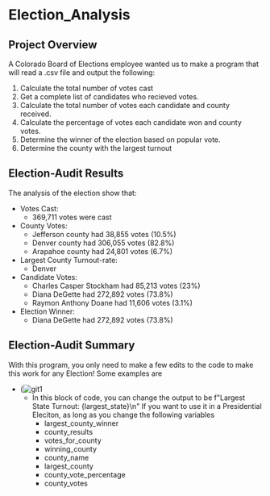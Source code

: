 # Election_Analysis

## Project Overview
A Colorado Board of Elections employee wanted us to make a program that will read a .csv file and output the following:

1. Calculate the total number of votes cast
2. Get a complete list of candidates who recieved votes.
3. Calculate the total number of votes each candidate and county received.
4. Calculate the percentage of votes each candidate won and county votes.
5. Determine the winner of the election based on popular vote.
6. Determine the county with the largest turnout

## Election-Audit Results
The analysis of the election show that:
- Votes Cast:
  - 369,711 votes were cast
- County Votes:
  - Jefferson county had 38,855 votes (10.5%)
  - Denver county had 306,055 votes (82.8%)
  - Arapahoe county had 24,801 votes (6.7%)
- Largest County Turnout-rate:
  - Denver
- Candidate Votes:
  - Charles Casper Stockham had 85,213 votes (23%)
  - Diana DeGette had 272,892 votes (73.8%)
  - Raymon Anthony Doane had 11,606 votes (3.1%)
- Election Winner:
  - Diana DeGette had 272,892 votes (73.8%)

## Election-Audit Summary
With this program, you only need to make a few edits to the code to make this work for any Election! Some examples are
- (![git1](https://user-images.githubusercontent.com/83259639/119295860-73ee4280-bc1d-11eb-90fc-5bfda7f4fc68.PNG)
  - In this block of code, you can change the output to be f"Largest State Turnout: {largest_state}\n" If you want to use it in a Presidential Eleciton, as long as you change the following variables
    - largest_county_winner
    - county_results
    - votes_for_county
    - winning_county
    - county_name
    - largest_county
    - county_vote_percentage
    - county_votes
